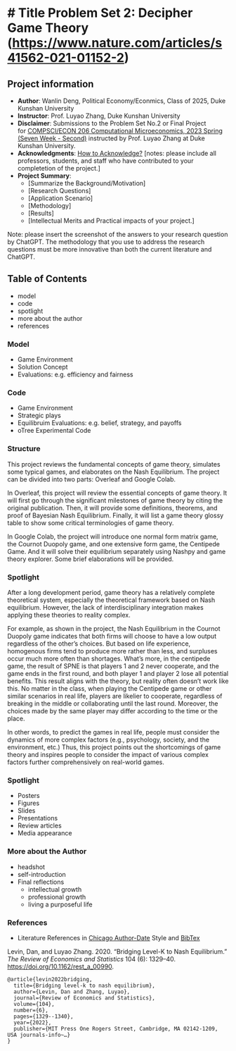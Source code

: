# # Title Problem Set 2: Decipher Game Theory (https://www.nature.com/articles/s41562-021-01152-2)
## Project information
- **Author**: Wanlin Deng, Political Economy/Econmics, Class of 2025, Duke Kunshan University
- **Instructor**: Prof. Luyao Zhang, Duke Kunshan University
- **Disclaimer**: Submissions to the Problem Set No.2 or Final Project for [COMPSCI/ECON 206 Computational Microeconomics, 2023 Spring (Seven Week - Second)](https://ce.pubpub.org/) instructed by Prof. Luyao Zhang at Duke Kunshan University.
- **Acknowledgments**: [How to Acknowledge?](https://www.scribbr.co.uk/thesis-dissertation/acknowledgements/)
[notes: please include all professors, students, and staff who have contributed to your completetion of the project.]
- **Project Summary**: 
  - [Summarize the Background/Motivation]
  - [Research Questions]
  - [Application Scenario]
  - [Methodology]
  - [Results]
  - [Intellectual Merits and Practical impacts of your project.]
  
   
Note: please insert the screenshot of the answers to your research question by ChatGPT. The methodology that you use to address the research questions must be more innovative than both the current literature and ChatGPT. 

## Table of Contents

- model
- code
- spotlight
- more about the author
- references

### Model
- Game Environment
- Solution Concept
- Evaluations: e.g. efficiency and fairness

### Code
- Game Environment
- Strategic plays
- Equilibruim Evaluations: e.g. belief, strategy, and payoffs
- oTree Experimental Code 

### Structure

This project reviews the fundamental concepts of game theory, simulates some typical games, and elaborates on the Nash Equilibrium. The project can be divided into two parts: Overleaf and Google Colab.

In Overleaf, this project will review the essential concepts of game theory. It will first go through the significant milestones of game theory by citing the original publication. Then, it will provide some definitions, theorems, and proof of Bayesian Nash Equilibrium. Finally, it will list a game theory glossy table to show some critical terminologies of game theory. 

In Google Colab, the project will introduce one normal form matrix game, the Cournot Duopoly game, and one extensive form game, the Centipede Game. And it will solve their equilibrium separately using Nashpy and game theory explorer. Some brief elaborations will be provided.

### Spotlight

After a long development period, game theory has a relatively complete theoretical system, especially the theoretical framework based on Nash equilibrium. However, the lack of interdisciplinary integration makes applying these theories to reality complex. 

For example, as shown in the project, the Nash Equilibrium in the Cournot Duopoly game indicates that both firms will choose to have a low output regardless of the other’s choices. But based on life experience, homogenous firms tend to produce more rather than less, and surpluses occur much more often than shortages. What’s more, in the centipede game, the result of SPNE is that players 1 and 2 never cooperate, and the game ends in the first round, and both player 1 and player 2 lose all potential benefits. This result aligns with the theory, but reality often doesn’t work like this. No matter in the class, when playing the Centipede game or other similar scenarios in real life, players are likelier to cooperate, regardless of breaking in the middle or collaborating until the last round. Moreover, the choices made by the same player may differ according to the time or the place. 

In other words, to predict the games in real life, people must consider the dynamics of more complex factors (e.g., psychology, society, and the environment, etc.) Thus, this project points out the shortcomings of game theory and inspires people to consider the impact of various complex factors further comprehensively on real-world games.


### Spotlight
- Posters
- Figures
- Slides
- Presentations
- Review articles
- Media appearance

### More about the Author
- headshot
- self-introduction
- Final reflections 
  - intellectual growth
  - professional growth
  - living a purposeful life

### References

- Literature References in [Chicago Author-Date](https://www.chicagomanualofstyle.org/tools_citationguide/citation-guide-2.html) Style and [BibTex](https://scholar.google.com/) 

Levin, Dan, and Luyao Zhang. 2020. “Bridging Level-K to Nash Equilibrium.” *The Review of Economics and Statistics* 104 (6): 1329–40. https://doi.org/10.1162/rest_a_00990.

```
@article{levin2022bridging,
  title={Bridging level-k to nash equilibrium},
  author={Levin, Dan and Zhang, Luyao},
  journal={Review of Economics and Statistics},
  volume={104},
  number={6},
  pages={1329--1340},
  year={2022},
  publisher={MIT Press One Rogers Street, Cambridge, MA 02142-1209, USA journals-info~…}
}
```

